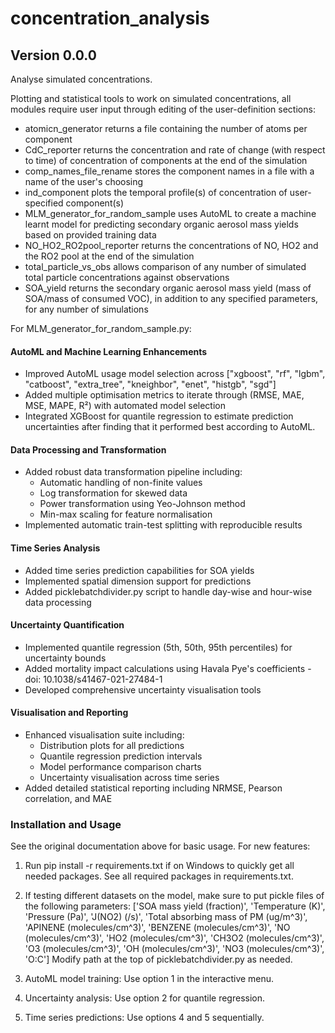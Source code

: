 # concentration_analysis

## Version 0.0.0

Analyse simulated concentrations.

Plotting and statistical tools to work on simulated concentrations, all modules require user input through editing of the user-definition sections:

* atomicn_generator returns a file containing the number of atoms per component
* CdC_reporter returns the concentration and rate of change (with respect to time) of concentration of components at the end of the simulation
* comp_names_file_rename stores the component names in a file with a name of the user's choosing
* ind_component plots the temporal profile(s) of concentration of user-specified component(s)
* MLM_generator_for_random_sample uses AutoML to create a machine learnt model for predicting secondary organic aerosol mass yields based on provided training data
* NO_HO2_RO2pool_reporter returns the concentrations of NO, HO2 and the RO2 pool at the end of the simulation
* total_particle_vs_obs allows comparison of any number of simulated total particle concentrations against observations
* SOA_yield returns the secondary organic aerosol mass yield (mass of SOA/mass of consumed VOC), in addition to any specified parameters, for any number of simulations 

For MLM_generator_for_random_sample.py:

#### AutoML and Machine Learning Enhancements
- Improved AutoML usage model selection across ["xgboost", "rf", "lgbm", "catboost", "extra_tree", 
                               "kneighbor", "enet", "histgb", "sgd"]
- Added multiple optimisation metrics to iterate through (RMSE, MAE, MSE, MAPE, R²) with automated model selection
- Integrated XGBoost for quantile regression to estimate prediction uncertainties after finding that it performed best according to AutoML.

#### Data Processing and Transformation
- Added robust data transformation pipeline including:
  - Automatic handling of non-finite values
  - Log transformation for skewed data
  - Power transformation using Yeo-Johnson method
  - Min-max scaling for feature normalisation
- Implemented automatic train-test splitting with reproducible results

#### Time Series Analysis
- Added time series prediction capabilities for SOA yields 
- Implemented spatial dimension support for predictions
- Added picklebatchdivider.py script to handle day-wise and hour-wise data processing

#### Uncertainty Quantification
- Implemented quantile regression (5th, 50th, 95th percentiles) for uncertainty bounds
- Added mortality impact calculations using Havala Pye's coefficients - doi: 10.1038/s41467-021-27484-1
- Developed comprehensive uncertainty visualisation tools

#### Visualisation and Reporting
- Enhanced visualisation suite including:
  - Distribution plots for all predictions
  - Quantile regression prediction intervals
  - Model performance comparison charts
  - Uncertainty visualisation across time series
- Added detailed statistical reporting including NRMSE, Pearson correlation, and MAE

### Installation and Usage
See the original documentation above for basic usage. For new features:
1. Run pip install -r requirements.txt if on Windows to quickly get all needed packages. See all required packages in requirements.txt.

2. If testing different datasets on the model, make sure to put pickle files of the following parameters:
['SOA mass yield (fraction)', 'Temperature (K)', 'Pressure (Pa)', 'J(NO2) (/s)', 'Total absorbing mass of PM (ug/m^3)', 'APINENE (molecules/cm^3)', 'BENZENE (molecules/cm^3)', 'NO (molecules/cm^3)', 'HO2 (molecules/cm^3)', 'CH3O2 (molecules/cm^3)', 'O3 (molecules/cm^3)', 'OH (molecules/cm^3)', 'NO3 (molecules/cm^3)', 'O:C'] 
Modify path at the top of picklebatchdivider.py as needed.

3. AutoML model training: Use option 1 in the interactive menu.
4. Uncertainty analysis: Use option 2 for quantile regression.
5. Time series predictions: Use options 4 and 5 sequentially.
